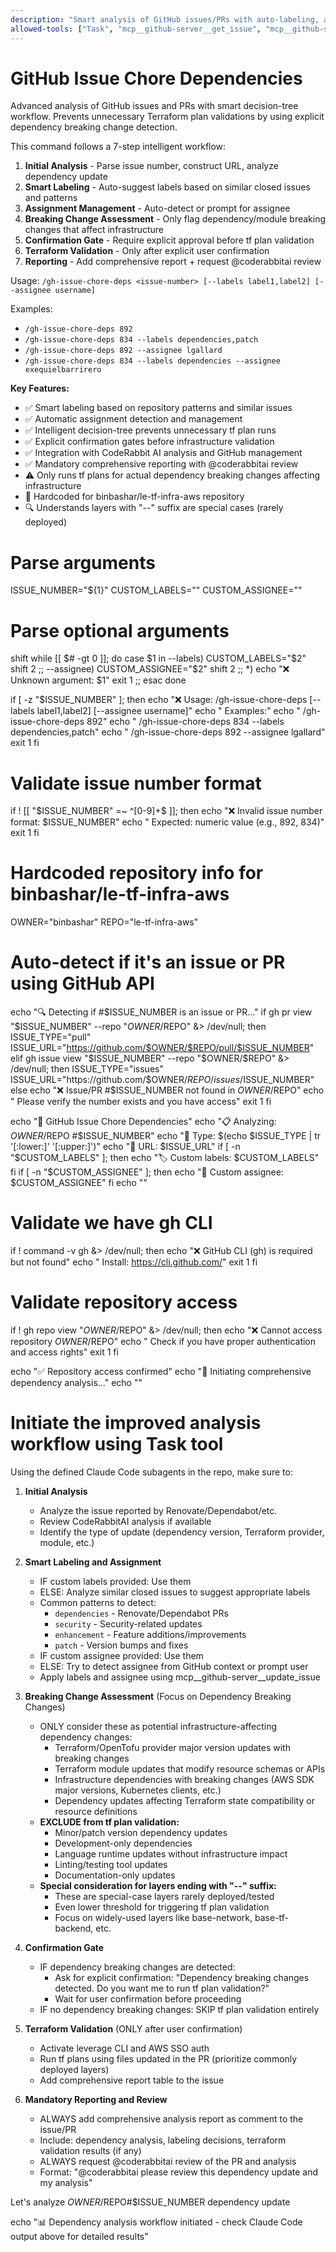 ```yaml
---
description: "Smart analysis of GitHub issues/PRs with auto-labeling, assignment, and conditional Terraform validation"
allowed-tools: ["Task", "mcp__github-server__get_issue", "mcp__github-server__get_pull_request", "mcp__github-server__update_issue", "mcp__github-server__list_issues", "mcp__github-server__search_issues", "mcp__github-server__add_issue_comment", "mcp__obsidian__search_notes", "mcp__obsidian__read_notes", "Bash"]
---
```


# GitHub Issue Chore Dependencies

Advanced analysis of GitHub issues and PRs with smart decision-tree workflow. Prevents unnecessary Terraform plan validations by using explicit dependency breaking change detection.

This command follows a 7-step intelligent workflow:
1. **Initial Analysis** - Parse issue number, construct URL, analyze dependency update
2. **Smart Labeling** - Auto-suggest labels based on similar closed issues and patterns
3. **Assignment Management** - Auto-detect or prompt for assignee
4. **Breaking Change Assessment** - Only flag dependency/module breaking changes that affect infrastructure
5. **Confirmation Gate** - Require explicit approval before tf plan validation
6. **Terraform Validation** - Only after explicit user confirmation
7. **Reporting** - Add comprehensive report + request @coderabbitai review

Usage: `/gh-issue-chore-deps <issue-number> [--labels label1,label2] [--assignee username]`

Examples:
- `/gh-issue-chore-deps 892`
- `/gh-issue-chore-deps 834 --labels dependencies,patch`
- `/gh-issue-chore-deps 892 --assignee lgallard`
- `/gh-issue-chore-deps 834 --labels dependencies --assignee exequielbarrirero`

**Key Features:**
- ✅ Smart labeling based on repository patterns and similar issues
- ✅ Automatic assignment detection and management
- ✅ Intelligent decision-tree prevents unnecessary tf plan runs
- ✅ Explicit confirmation gates before infrastructure validation
- ✅ Integration with CodeRabbit AI analysis and GitHub management
- ✅ Mandatory comprehensive reporting with @coderabbitai review
- ⚠️  Only runs tf plans for actual dependency breaking changes affecting infrastructure
- 🎯 Hardcoded for binbashar/le-tf-infra-aws repository
- 🔍 Understands layers with "--" suffix are special cases (rarely deployed)

# Parse arguments
ISSUE_NUMBER="${1}"
CUSTOM_LABELS=""
CUSTOM_ASSIGNEE=""

# Parse optional arguments
shift
while [[ $# -gt 0 ]]; do
  case $1 in
    --labels)
      CUSTOM_LABELS="$2"
      shift 2
      ;;
    --assignee)
      CUSTOM_ASSIGNEE="$2"
      shift 2
      ;;
    *)
      echo "❌ Unknown argument: $1"
      exit 1
      ;;
  esac
done

if [ -z "$ISSUE_NUMBER" ]; then
  echo "❌ Usage: /gh-issue-chore-deps <issue-number> [--labels label1,label2] [--assignee username]"
  echo "   Examples:"
  echo "   /gh-issue-chore-deps 892"
  echo "   /gh-issue-chore-deps 834 --labels dependencies,patch"
  echo "   /gh-issue-chore-deps 892 --assignee lgallard"
  exit 1
fi

# Validate issue number format
if ! [[ "$ISSUE_NUMBER" =~ ^[0-9]+$ ]]; then
  echo "❌ Invalid issue number format: $ISSUE_NUMBER"
  echo "   Expected: numeric value (e.g., 892, 834)"
  exit 1
fi

# Hardcoded repository info for binbashar/le-tf-infra-aws
OWNER="binbashar"
REPO="le-tf-infra-aws"

# Auto-detect if it's an issue or PR using GitHub API
echo "🔍 Detecting if #$ISSUE_NUMBER is an issue or PR..."
if gh pr view "$ISSUE_NUMBER" --repo "$OWNER/$REPO" &> /dev/null; then
  ISSUE_TYPE="pull"
  ISSUE_URL="https://github.com/$OWNER/$REPO/pull/$ISSUE_NUMBER"
elif gh issue view "$ISSUE_NUMBER" --repo "$OWNER/$REPO" &> /dev/null; then
  ISSUE_TYPE="issues"
  ISSUE_URL="https://github.com/$OWNER/$REPO/issues/$ISSUE_NUMBER"
else
  echo "❌ Issue/PR #$ISSUE_NUMBER not found in $OWNER/$REPO"
  echo "   Please verify the number exists and you have access"
  exit 1
fi

echo "🚀 GitHub Issue Chore Dependencies"
echo "📋 Analyzing: $OWNER/$REPO #$ISSUE_NUMBER"
echo "📂 Type: $(echo $ISSUE_TYPE | tr '[:lower:]' '[:upper:]')"
echo "🔗 URL: $ISSUE_URL"
if [ -n "$CUSTOM_LABELS" ]; then
  echo "🏷️  Custom labels: $CUSTOM_LABELS"
fi
if [ -n "$CUSTOM_ASSIGNEE" ]; then
  echo "👤 Custom assignee: $CUSTOM_ASSIGNEE"
fi
echo ""

# Validate we have gh CLI
if ! command -v gh &> /dev/null; then
  echo "❌ GitHub CLI (gh) is required but not found"
  echo "   Install: https://cli.github.com/"
  exit 1
fi

# Validate repository access
if ! gh repo view "$OWNER/$REPO" &> /dev/null; then
  echo "❌ Cannot access repository $OWNER/$REPO"
  echo "   Check if you have proper authentication and access rights"
  exit 1
fi

echo "✅ Repository access confirmed"
echo "🔄 Initiating comprehensive dependency analysis..."
echo ""

# Initiate the improved analysis workflow using Task tool
Using the defined Claude Code subagents in the repo, make sure to:

1. **Initial Analysis**
   - Analyze the issue reported by Renovate/Dependabot/etc.
   - Review CodeRabbitAI analysis if available
   - Identify the type of update (dependency version, Terraform provider, module, etc.)

2. **Smart Labeling and Assignment**
   - IF custom labels provided: Use them
   - ELSE: Analyze similar closed issues to suggest appropriate labels
   - Common patterns to detect:
     * `dependencies` - Renovate/Dependabot PRs
     * `security` - Security-related updates
     * `enhancement` - Feature additions/improvements
     * `patch` - Version bumps and fixes
   - IF custom assignee provided: Use them
   - ELSE: Try to detect assignee from GitHub context or prompt user
   - Apply labels and assignee using mcp__github-server__update_issue

3. **Breaking Change Assessment** (Focus on Dependency Breaking Changes)
   - ONLY consider these as potential infrastructure-affecting dependency changes:
     * Terraform/OpenTofu provider major version updates with breaking changes
     * Terraform module updates that modify resource schemas or APIs
     * Infrastructure dependencies with breaking changes (AWS SDK major versions, Kubernetes clients, etc.)
     * Dependency updates affecting Terraform state compatibility or resource definitions
   - **EXCLUDE from tf plan validation:**
     * Minor/patch version dependency updates
     * Development-only dependencies
     * Language runtime updates without infrastructure impact
     * Linting/testing tool updates
     * Documentation-only updates
   - **Special consideration for layers ending with "--" suffix:**
     * These are special-case layers rarely deployed/tested
     * Even lower threshold for triggering tf plan validation
     * Focus on widely-used layers like base-network, base-tf-backend, etc.

4. **Confirmation Gate**
   - IF dependency breaking changes are detected:
     * Ask for explicit confirmation: "Dependency breaking changes detected. Do you want me to run tf plan validation?"
     * Wait for user confirmation before proceeding
   - IF no dependency breaking changes: SKIP tf plan validation entirely

5. **Terraform Validation** (ONLY after user confirmation)
   - Activate leverage CLI and AWS SSO auth
   - Run tf plans using files updated in the PR (prioritize commonly deployed layers)
   - Add comprehensive report table to the issue

6. **Mandatory Reporting and Review**
   - ALWAYS add comprehensive analysis report as comment to the issue/PR
   - Include: dependency analysis, labeling decisions, terraform validation results (if any)
   - ALWAYS request @coderabbitai review of the PR and analysis
   - Format: "@coderabbitai please review this dependency update and my analysis"

Let's analyze $OWNER/$REPO#$ISSUE_NUMBER dependency update

echo "📊 Dependency analysis workflow initiated - check Claude Code output above for detailed results"